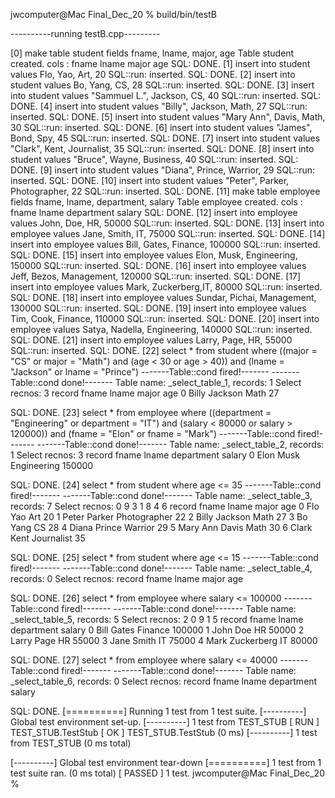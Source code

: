 jwcomputer@Mac Final_Dec_20 % build/bin/testB


----------running testB.cpp---------


\[0] make table student fields  fname,          lname,    major,    age
Table student created. cols : fname lname major age 
SQL: DONE.
[1] insert into student values Flo,            Yao,     Art,    20
SQL::run: inserted.
SQL: DONE.
[2] insert into student values Bo,                   Yang,      CS,             28
SQL::run: inserted.
SQL: DONE.
[3] insert into student values "Sammuel L.", Jackson,   CS,             40
SQL::run: inserted.
SQL: DONE.
[4] insert into student values "Billy",      Jackson,   Math,   27
SQL::run: inserted.
SQL: DONE.
[5] insert into student values "Mary Ann",   Davis,     Math,   30
SQL::run: inserted.
SQL: DONE.
[6] insert into student values "James",      Bond,      Spy,    45
SQL::run: inserted.
SQL: DONE.
[7] insert into student values "Clark",      Kent,      Journalist, 35
SQL::run: inserted.
SQL: DONE.
[8] insert into student values "Bruce",      Wayne,     Business, 40
SQL::run: inserted.
SQL: DONE.
[9] insert into student values "Diana",      Prince,    Warrior, 29
SQL::run: inserted.
SQL: DONE.
[10] insert into student values "Peter",      Parker,   Photographer, 22
SQL::run: inserted.
SQL: DONE.
[11] make table employee fields  fname,          lname,    department,  salary
Table employee created. cols : fname lname department salary 
SQL: DONE.
[12] insert into employee values John,           Doe,      HR,          50000
SQL::run: inserted.
SQL: DONE.
[13] insert into employee values Jane,           Smith,    IT,          75000
SQL::run: inserted.
SQL: DONE.
[14] insert into employee values Bill,           Gates,    Finance,     100000
SQL::run: inserted.
SQL: DONE.
[15] insert into employee values Elon,           Musk,     Engineering, 150000
SQL::run: inserted.
SQL: DONE.
[16] insert into employee values Jeff,           Bezos,    Management,  120000
SQL::run: inserted.
SQL: DONE.
[17] insert into employee values Mark,           Zuckerberg,IT,         80000
SQL::run: inserted.
SQL: DONE.
[18] insert into employee values Sundar,         Pichai,   Management,  130000
SQL::run: inserted.
SQL: DONE.
[19] insert into employee values Tim,            Cook,     Finance,     110000
SQL::run: inserted.
SQL: DONE.
[20] insert into employee values Satya,          Nadella,  Engineering, 140000
SQL::run: inserted.
SQL: DONE.
[21] insert into employee values Larry,          Page,     HR,          55000
SQL::run: inserted.
SQL: DONE.
[22] select * from student where ((major = "CS" or major = "Math") and (age < 30 or age > 40)) and (lname = "Jackson" or lname = "Prince")
-------Table::cond fired!-------
-------Table::cond done!-------
Table name: _select_table_1, records: 1
Select recnos: 3
    record          fname          lname          major            age
         0          Billy        Jackson           Math             27

SQL: DONE.
[23] select * from employee where ((department = "Engineering" or department = "IT") and (salary < 80000 or salary > 120000)) and (fname = "Elon" or fname = "Mark")
-------Table::cond fired!-------
-------Table::cond done!-------
Table name: _select_table_2, records: 1
Select recnos: 3
    record          fname          lname     department         salary
         0           Elon           Musk    Engineering         150000

SQL: DONE.
[24] select * from student where age <= 35
-------Table::cond fired!-------
-------Table::cond done!-------
Table name: _select_table_3, records: 7
Select recnos: 0 9 3 1 8 4 6
    record          fname          lname          major            age
         0            Flo            Yao            Art             20
         1          Peter         Parker   Photographer             22
         2          Billy        Jackson           Math             27
         3             Bo           Yang             CS             28
         4          Diana         Prince        Warrior             29
         5       Mary Ann          Davis           Math             30
         6          Clark           Kent     Journalist             35

SQL: DONE.
[25] select * from student where age <= 15
-------Table::cond fired!-------
-------Table::cond done!-------
Table name: _select_table_4, records: 0
Select recnos: 
    record          fname          lname          major            age

SQL: DONE.
[26] select * from employee where salary <= 100000
-------Table::cond fired!-------
-------Table::cond done!-------
Table name: _select_table_5, records: 5
Select recnos: 2 0 9 1 5
    record          fname          lname     department         salary
         0           Bill          Gates        Finance         100000
         1           John            Doe             HR          50000
         2          Larry           Page             HR          55000
         3           Jane          Smith             IT          75000
         4           Mark     Zuckerberg             IT          80000

SQL: DONE.
[27] select * from employee where salary <= 40000
-------Table::cond fired!-------
-------Table::cond done!-------
Table name: _select_table_6, records: 0
Select recnos: 
    record          fname          lname     department         salary

SQL: DONE.
[==========] Running 1 test from 1 test suite.
[----------] Global test environment set-up.
[----------] 1 test from TEST_STUB
[ RUN      ] TEST_STUB.TestStub
[       OK ] TEST_STUB.TestStub (0 ms)
[----------] 1 test from TEST_STUB (0 ms total)

[----------] Global test environment tear-down
[==========] 1 test from 1 test suite ran. (0 ms total)
[  PASSED  ] 1 test.
jwcomputer@Mac Final_Dec_20 % 